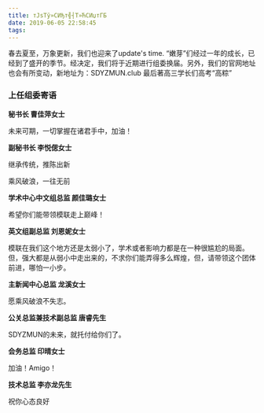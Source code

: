 ```yaml
---
title: тЈѕТў»СИђт╣┤Т»ЋСИџтГБ
date: 2019-06-05 22:58:45
tags:
---
```


  春去夏至，万象更新，我们也迎来了update's time.
  “嫩芽”们经过一年的成长，已经到了盛开的季节。经决定，我们将于近期进行组委换届。另外，我们的官网地址也会有所变动，新地址为：SDYZMUN.club
  最后著高三学长们高考“高粽”

### 上任组委寄语

**秘书长 曹佳萍女士**

未来可期，一切掌握在诸君手中，加油！

**副秘书长 李悦偲女士**

继承传统，推陈出新

乘风破浪，一往无前

**学术中心中文组总监 颜佳璐女士**

希望你们能带领模联走上巅峰！

**英文组副总监 刘恩妮女士**

模联在我们这个地方还是太弱小了，学术或者影响力都是在一种很尴尬的局面。但，强大都是从弱小中走出来的，不求你们能弄得多么辉煌，但，请带领这个团体前进，哪怕一小步。

**主新闻中心总监 龙溪女士**

愿乘风破浪不失志。

**公关总监兼技术副总监 唐睿先生**

SDYZMUN的未来，就托付给你们了。

**会务总监 印晴女士**

加油！Amigo！

**技术总监 李亦龙先生**

祝你心态良好
